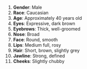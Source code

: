 1. **Gender**: Male
2. **Race**: Caucasian
3. **Age**: Approximately 40 years old
4. **Eyes**: Expressive, dark brown
5. **Eyebrows**: Thick, well-groomed
6. **Nose**: Broad
7. **Face**: Round, smooth
8. **Lips**: Medium full, rosy
9. **Hair**: Short, brown, slightly grey
10. **Jawline**: Strong, defined
11. **Cheeks**: Slightly chubby